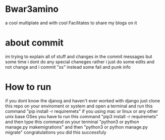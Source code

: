 # Bwar3amino
 a cool multiplate and  with cool Facilitates  to share my blogs on it 

 # about commit
 im trying to explain all of stuff and changes in the commit messages  but some time i dont do any special chaneges rather i just do some edits and not change and i commit "ss" instead some fail and punk info

 # How to run
if you dont know the djanog and haven't ever worked with django just clone this repo on your enviroment or system and open a terminal and run this command "pip install -r requiremets" if you using mac or linux or any other unix base OSes you have to run this command "pip3 install -r requiremets" and then type this command on your terminal "python3 or python manage.py makemigrations" and then  "python3 or python manage.py migrate" congratulations you did this successfuly 


